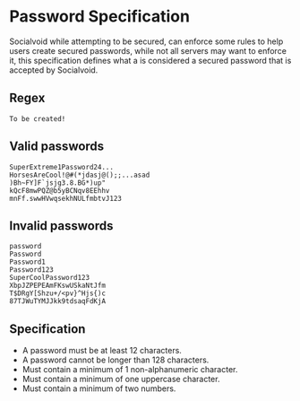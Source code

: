# Password Specification

Socialvoid while attempting to be secured, can enforce some rules to help
users create secured passwords, while not all servers may want to enforce
it, this specification defines what a is considered a secured password
that is accepted by Socialvoid.

## Regex
```
To be created!
```

## Valid passwords
```
SuperExtreme1Password24...
HorsesAreCool!@#(*jdasj@();;...asad
)Bh~FY]F`jsjg3.8.BG*)up"
kQcF8mwPQZ@b5yBCNqv8EEhhv
mnFf.swwHVwqsekhNULfmbtvJ123
```

## Invalid passwords
```
password
Password
Password1
Password123
SuperCoolPassword123
XbpJZPEPEAmFKswUSkaNtJfm
T$DRgY[Shzu+/<pv}^Hjs{)c
87TJWuTYMJJkk9tdsaqFdKjA
```

## Specification

 - A password must be at least 12 characters.
 - A password cannot be longer than 128 characters.
 - Must contain a minimum of 1 non-alphanumeric character.
 - Must contain a minimum of one uppercase character.
 - Must contain a minimum of two numbers.
